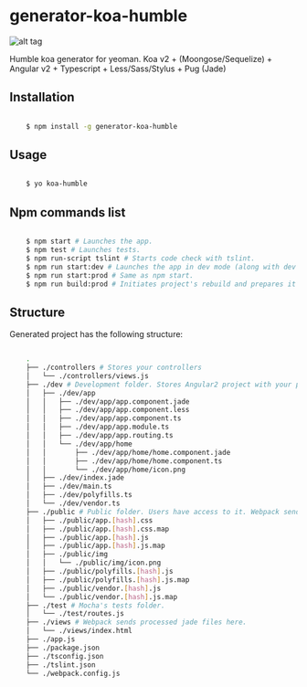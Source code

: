 # generator-koa-humble

![alt tag](https://raw.githubusercontent.com/bakharevpavel/generator-electron-humble/master/generators/app/templates/dev/app/home/icon.png)

Humble koa generator for yeoman. Koa v2 + (Moongose/Sequelize) + Angular v2 + Typescript + Less/Sass/Stylus + Pug (Jade)

## Installation

```sh

	$ npm install -g generator-koa-humble

```

## Usage

```sh

	$ yo koa-humble

```

## Npm commands list

```sh

	$ npm start # Launches the app.
	$ npm test # Launches tests.
	$ npm run-script tslint # Starts code check with tslint.
	$ npm run start:dev # Launches the app in dev mode (along with dev app build using koa-webpack).
	$ npm run start:prod # Same as npm start.
	$ npm run build:prod # Initiates project's rebuild and prepares it for production.

```

## Structure

Generated project has the following structure:

```sh

	.
	├── ./controllers # Stores your controllers
	│   └── ./controllers/views.js
	├── ./dev # Development folder. Stores Angular2 project with your presets.
	│   ├── ./dev/app
	│   │   ├── ./dev/app/app.component.jade
	│   │   ├── ./dev/app/app.component.less
	│   │   ├── ./dev/app/app.component.ts
	│   │   ├── ./dev/app/app.module.ts
	│   │   ├── ./dev/app/app.routing.ts
	│   │   └── ./dev/app/home
	│   │       ├── ./dev/app/home/home.component.jade
	│   │       ├── ./dev/app/home/home.component.ts
	│   │       └── ./dev/app/home/icon.png
	│   ├── ./dev/index.jade
	│   ├── ./dev/main.ts
	│   ├── ./dev/polyfills.ts
	│   └── ./dev/vendor.ts
	├── ./public # Public folder. Users have access to it. Webpack sends processed files here.
	│   ├── ./public/app.[hash].css
	│   ├── ./public/app.[hash].css.map
	│   ├── ./public/app.[hash].js
	│   ├── ./public/app.[hash].js.map
	│   ├── ./public/img
	│   │   └── ./public/img/icon.png
	│   ├── ./public/polyfills.[hash].js
	│   ├── ./public/polyfills.[hash].js.map
	│   ├── ./public/vendor.[hash].js
	│   └── ./public/vendor.[hash].js.map
	├── ./test # Mocha's tests folder.
	│   └── ./test/routes.js
	├── ./views # Webpack sends processed jade files here.
	│   └── ./views/index.html
	├── ./app.js
	├── ./package.json
	├── ./tsconfig.json
	├── ./tslint.json
	└── ./webpack.config.js

```
